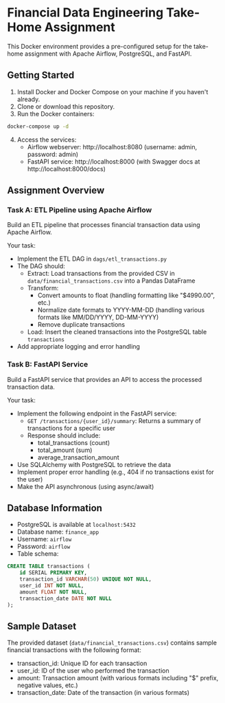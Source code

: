 # Financial Data Engineering Take-Home Assignment

This Docker environment provides a pre-configured setup for the take-home assignment with Apache Airflow, PostgreSQL, and FastAPI.

## Getting Started

1. Install Docker and Docker Compose on your machine if you haven't already.
2. Clone or download this repository.
3. Run the Docker containers:

```bash
docker-compose up -d
```

4. Access the services:
   - Airflow webserver: http://localhost:8080 (username: admin, password: admin)
   - FastAPI service: http://localhost:8000 (with Swagger docs at http://localhost:8000/docs)

## Assignment Overview

### Task A: ETL Pipeline using Apache Airflow
Build an ETL pipeline that processes financial transaction data using Apache Airflow.

Your task:
- Implement the ETL DAG in `dags/etl_transactions.py`
- The DAG should:
  - Extract: Load transactions from the provided CSV in `data/financial_transactions.csv` into a Pandas DataFrame
  - Transform:
    - Convert amounts to float (handling formatting like "$4990.00", etc.)
    - Normalize date formats to YYYY-MM-DD (handling various formats like MM/DD/YYYY, DD-MM-YYYY)
    - Remove duplicate transactions
  - Load: Insert the cleaned transactions into the PostgreSQL table `transactions`
- Add appropriate logging and error handling

### Task B: FastAPI Service
Build a FastAPI service that provides an API to access the processed transaction data.

Your task:
- Implement the following endpoint in the FastAPI service:
  - `GET /transactions/{user_id}/summary`: Returns a summary of transactions for a specific user
  - Response should include:
    - total_transactions (count)
    - total_amount (sum)
    - average_transaction_amount
- Use SQLAlchemy with PostgreSQL to retrieve the data
- Implement proper error handling (e.g., 404 if no transactions exist for the user)
- Make the API asynchronous (using async/await)

## Database Information

- PostgreSQL is available at `localhost:5432`
- Database name: `finance_app`
- Username: `airflow`
- Password: `airflow`
- Table schema:
```sql
CREATE TABLE transactions (
    id SERIAL PRIMARY KEY,
    transaction_id VARCHAR(50) UNIQUE NOT NULL,
    user_id INT NOT NULL,
    amount FLOAT NOT NULL,
    transaction_date DATE NOT NULL
);
```

## Sample Dataset

The provided dataset (`data/financial_transactions.csv`) contains sample financial transactions with the following format:
- transaction_id: Unique ID for each transaction
- user_id: ID of the user who performed the transaction
- amount: Transaction amount (with various formats including "$" prefix, negative values, etc.)
- transaction_date: Date of the transaction (in various formats)